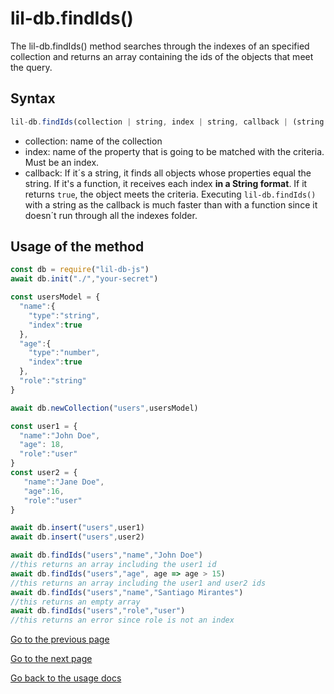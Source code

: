 ﻿# lil-db.findIds()
The lil-db.findIds() method searches through the indexes of an specified collection and returns an array containing the ids of the objects that meet the query.
## Syntax
```js
lil-db.findIds(collection | string, index | string, callback | (string || function))
```

 - collection: name of the collection
 - index: name of the property that is going to be matched with the criteria. Must be an index.
 - callback:  If it´s a string, it finds all objects whose  properties equal the string.
 If it's a function, it receives each index **in a String format**. If it returns `true`, the object meets the criteria.
 Executing `lil-db.findIds()` with a string as the callback is much faster than with a function since it doesn´t run through all the indexes folder.
 
 ## Usage of the method
```js
const db = require("lil-db-js")
await db.init("./","your-secret")

const usersModel = {
  "name":{
    "type":"string",
    "index":true
  },
  "age":{
    "type":"number",
    "index":true
  },
  "role":"string"
}

await db.newCollection("users",usersModel)

const user1 = {
  "name":"John Doe",
  "age": 18,
  "role":"user"
}
const user2 = {
   "name":"Jane Doe",
   "age":16,
   "role":"user"
}

await db.insert("users",user1)
await db.insert("users",user2)

await db.findIds("users","name","John Doe")
//this returns an array including the user1 id
await db.findIds("users","age", age => age > 15)
//this returns an array including the user1 and user2 ids
await db.findIds("users","name","Santiago Mirantes")
//this returns an empty array
await db.findIds("users","role","user")
//this returns an error since role is not an index
```
[Go to the previous page](https://github.com/santiagomirantes/lil-db-docs/blob/main/Usage/find.md)

[Go to the next page](https://github.com/santiagomirantes/lil-db-docs/blob/main/Usage/modify.md)

[Go back to the usage docs](https://github.com/santiagomirantes/lil-db-docs/blob/main/Usage/USAGE_DOCS.md)
